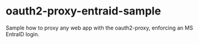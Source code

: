 # oauth2-proxy-entraid-sample
Sample how to proxy any web app with the oauth2-proxy, enforcing an MS EntraID login.
